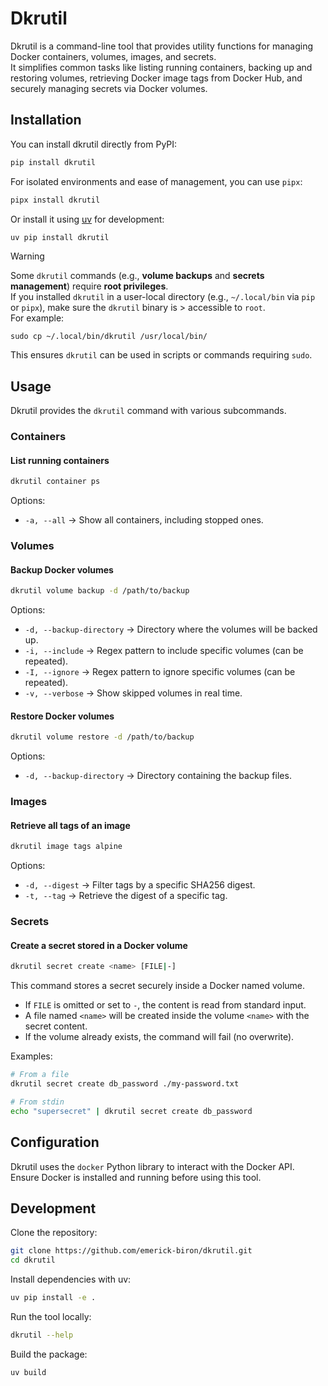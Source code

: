 # Dkrutil

Dkrutil is a command-line tool that provides utility functions for managing Docker containers, volumes, images, and
secrets.  
It simplifies common tasks like listing running containers, backing up and restoring volumes, retrieving Docker image
tags from Docker Hub, and securely managing secrets via Docker volumes.

## Installation

You can install dkrutil directly from PyPI:

```bash
pip install dkrutil
```

For isolated environments and ease of management, you can use `pipx`:

```bash
pipx install dkrutil
```

Or install it using [uv](https://github.com/astral-sh/uv) for development:

```bash
uv pip install dkrutil
```

> [!WARNING]
> Some `dkrutil` commands (e.g., **volume backups** and **secrets management**) require **root privileges**.  
> If you installed `dkrutil` in a user-local directory (e.g., `~/.local/bin` via `pip` or `pipx`), make sure the `dkrutil` binary is > accessible to `root`.  
> For example:
> ```
> sudo cp ~/.local/bin/dkrutil /usr/local/bin/
> ```
> This ensures `dkrutil` can be used in scripts or commands requiring `sudo`.

## Usage

Dkrutil provides the `dkrutil` command with various subcommands.

### Containers

#### List running containers

```bash
dkrutil container ps
```

Options:

- `-a, --all` → Show all containers, including stopped ones.

### Volumes

#### Backup Docker volumes

```bash
dkrutil volume backup -d /path/to/backup
```

Options:

- `-d, --backup-directory` → Directory where the volumes will be backed up.
- `-i, --include` → Regex pattern to include specific volumes (can be repeated).
- `-I, --ignore` → Regex pattern to ignore specific volumes (can be repeated).
- `-v, --verbose` → Show skipped volumes in real time.

#### Restore Docker volumes

```bash
dkrutil volume restore -d /path/to/backup
```

Options:

- `-d, --backup-directory` → Directory containing the backup files.

### Images

#### Retrieve all tags of an image

```bash
dkrutil image tags alpine
```

Options:

- `-d, --digest` → Filter tags by a specific SHA256 digest.
- `-t, --tag` → Retrieve the digest of a specific tag.

### Secrets

#### Create a secret stored in a Docker volume

```bash
dkrutil secret create <name> [FILE|-]
```

This command stores a secret securely inside a Docker named volume.

- If `FILE` is omitted or set to `-`, the content is read from standard input.
- A file named `<name>` will be created inside the volume `<name>` with the secret content.
- If the volume already exists, the command will fail (no overwrite).

Examples:

```bash
# From a file
dkrutil secret create db_password ./my-password.txt

# From stdin
echo "supersecret" | dkrutil secret create db_password
```

## Configuration

Dkrutil uses the `docker` Python library to interact with the Docker API. Ensure Docker is installed and running
before using this tool.

## Development

Clone the repository:

```bash
git clone https://github.com/emerick-biron/dkrutil.git
cd dkrutil
```

Install dependencies with uv:

```bash
uv pip install -e .
```

Run the tool locally:

```bash
dkrutil --help
```

Build the package:

```bash
uv build
```

